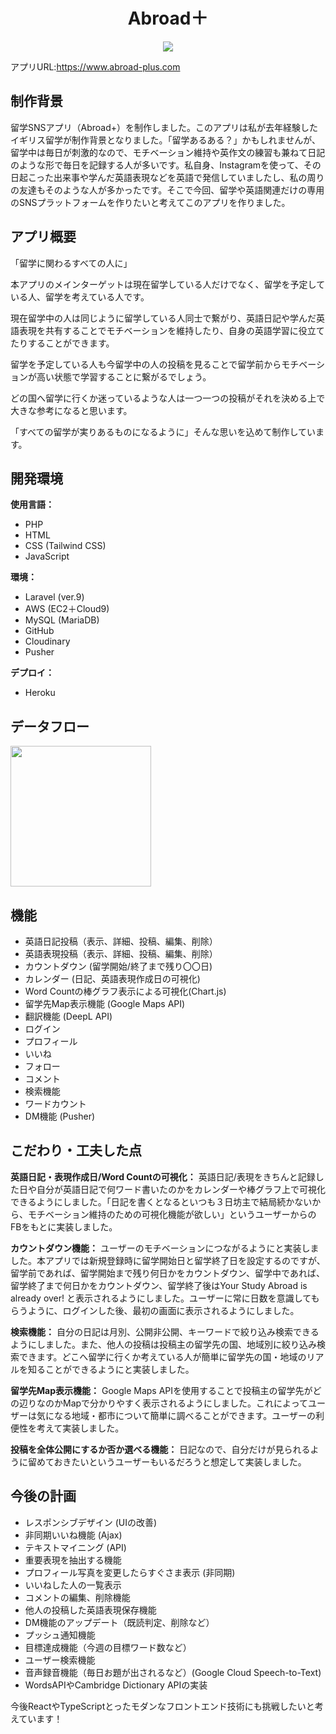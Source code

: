 

<h1 align="center">Abroad＋</h1>

<div align="center">
    <a href="https://www.abroad-plus.com"><img src="https://res.cloudinary.com/dkkvbt5jl/image/upload/v1694504297/iyfnp36solrghvygndv8.jpg"></a>
</div>

アプリURL:https://www.abroad-plus.com

## 制作背景

留学SNSアプリ（Abroad+）を制作しました。このアプリは私が去年経験したイギリス留学が制作背景となりました。「留学あるある？」かもしれませんが、留学中は毎日が刺激的なので、モチベーション維持や英作文の練習も兼ねて日記のような形で毎日を記録する人が多いです。私自身、Instagramを使って、その日起こった出来事や学んだ英語表現などを英語で発信していましたし、私の周りの友達もそのような人が多かったです。そこで今回、留学や英語関連だけの専用のSNSプラットフォームを作りたいと考えてこのアプリを作りました。

## アプリ概要
「留学に関わるすべての人に」

本アプリのメインターゲットは現在留学している人だけでなく、留学を予定している人、留学を考えている人です。

現在留学中の人は同じように留学している人同士で繋がり、英語日記や学んだ英語表現を共有することでモチベーションを維持したり、自身の英語学習に役立てたりすることができます。

留学を予定している人も今留学中の人の投稿を見ることで留学前からモチベーションが高い状態で学習することに繋がるでしょう。

どの国へ留学に行くか迷っているような人は一つ一つの投稿がそれを決める上で大きな参考になると思います。

「すべての留学が実りあるものになるように」そんな思いを込めて制作しています。

## 開発環境
<b>使用言語：</b>
- PHP
- HTML
- CSS (Tailwind CSS)
- JavaScript

<b>環境：</b>
- Laravel (ver.9)
- AWS (EC2＋Cloud9)
- MySQL (MariaDB)
- GitHub
- Cloudinary
- Pusher

<b>デプロイ：</b>
- Heroku

## データフロー
<img src="https://res.cloudinary.com/dkkvbt5jl/image/upload/v1699021623/%E3%82%B9%E3%82%AF%E3%83%AA%E3%83%BC%E3%83%B3%E3%82%B7%E3%83%A7%E3%83%83%E3%83%88_2023-11-03_23.26.02_brxhmh.png" width="225">

## 機能

- 英語日記投稿（表示、詳細、投稿、編集、削除）
- 英語表現投稿（表示、詳細、投稿、編集、削除）
- カウントダウン (留学開始/終了まで残り〇〇日)
- カレンダー (日記、英語表現作成日の可視化)
- Word Countの棒グラフ表示による可視化(Chart.js)
- 留学先Map表示機能 (Google Maps API)
- 翻訳機能 (DeepL API)
- ログイン
- プロフィール
- いいね
- フォロー
- コメント
- 検索機能
- ワードカウント
- DM機能 (Pusher)

## こだわり・工夫した点

<b>英語日記・表現作成日/Word Countの可視化：</b>
英語日記/表現をきちんと記録した日や自分が英語日記で何ワード書いたのかをカレンダーや棒グラフ上で可視化できるようにしました。「日記を書くとなるといつも３日坊主で結局続かないから、モチベーション維持のための可視化機能が欲しい」というユーザーからのFBをもとに実装しました。

<b>カウントダウン機能：</b>
ユーザーのモチベーションにつながるようにと実装しました。本アプリでは新規登録時に留学開始日と留学終了日を設定するのですが、留学前であれば、留学開始まで残り何日かをカウントダウン、留学中であれば、留学終了まで何日かをカウントダウン、留学終了後はYour Study Abroad is already over! と表示されるようにしました。ユーザーに常に日数を意識してもらうように、ログインした後、最初の画面に表示されるようにしました。

<b>検索機能：</b>
自分の日記は月別、公開非公開、キーワードで絞り込み検索できるようにしました。また、他人の投稿は投稿主の留学先の国、地域別に絞り込み検索できます。どこへ留学に行くか考えている人が簡単に留学先の国・地域のリアルを知ることができるようにと実装しました。

<b>留学先Map表示機能：</b>
Google Maps APIを使用することで投稿主の留学先がどの辺りなのかMapで分かりやすく表示されるようにしました。これによってユーザーは気になる地域・都市について簡単に調べることができます。ユーザーの利便性を考えて実装しました。

<b>投稿を全体公開にするか否か選べる機能：</b>
日記なので、自分だけが見られるように留めておきたいというユーザーもいるだろうと想定して実装しました。



## 今後の計画

- レスポンシブデザイン (UIの改善)
- 非同期いいね機能 (Ajax)
- テキストマイニング (API)
- 重要表現を抽出する機能
- プロフィール写真を変更したらすぐさま表示 (非同期)
- いいねした人の一覧表示
- コメントの編集、削除機能
- 他人の投稿した英語表現保存機能
- DM機能のアップデート（既読判定、削除など）
- プッシュ通知機能
- 目標達成機能（今週の目標ワード数など）
- ユーザー検索機能
- 音声録音機能（毎日お題が出されるなど）(Google Cloud Speech-to-Text)
- WordsAPIやCambridge Dictionary APIの実装


今後ReactやTypeScriptとったモダンなフロントエンド技術にも挑戦したいと考えています！
